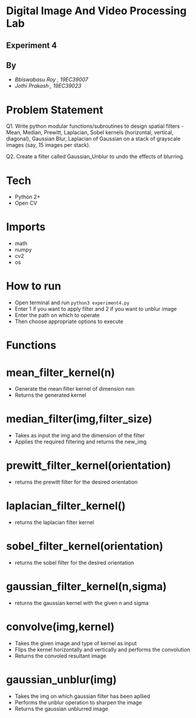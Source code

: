 
# Digital Image And Video Processing Lab
## Experiment 4

## By
- _Bbiswabasu Roy , 19EC39007_
- _Jothi Prakash , 19EC39023_

# Problem Statement 

Q1. Write python modular functions/subroutines to design spatial filters - Mean, Median, Prewitt, Laplacian, Sobel kernels (horizontal, vertical, diagonal), Gaussian Blur, Laplacian of Gaussian on a stack of grayscale images (say, 15 images per stack).

Q2. Create a filter called Gaussian_Unblur to undo the effects of blurring.

# Tech

- Python 2+
- Open CV 

# Imports
- math
- numpy
- cv2
- os

# How to run

- Open terminal and run `python3 experiment4.py`
- Enter 1 if you want to apply filter and 2 if you want to unblur image
- Enter the path on which to operate
- Then choose appropriate options to execute

# Functions

# mean_filter_kernel(n)
- Generate the mean filter kernel of dimension nxn
- Returns the generated kernel

# median_filter(img,filter_size)
- Takes as input the img and the dimension of the filter
- Applies the required filtering and returns the new_img

# prewitt_filter_kernel(orientation)
- returns the prewitt filter for the desired orientation

# laplacian_filter_kernel()
- returns the laplacian filter kernel

# sobel_filter_kernel(orientation)
- returns the sobel filter for the desired orientation

# gaussian_filter_kernel(n,sigma)
- returns the gaussian kernel with the given n and sigma

# convolve(img,kernel)
- Takes the given image and type of kernel as input
- Flips the kernel horizontally and vertically and performs the convolution
- Returns the convoled resultant image 

# gaussian_unblur(img)
- Takes the img on which gaussian filter has been apllied
- Performs the unblur operation to sharpen the image 
- Returns the gaussian unblurred image



